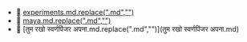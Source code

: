 * 📄 [experiments.md.replace(".md","")](experiments.md)
* 📄 [maya.md.replace(".md","")](maya.md)
* 📄 [तुम रखो स्वर्णपिंजर अपना.md.replace(".md","")](तुम रखो स्वर्णपिंजर अपना.md)
